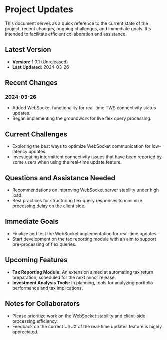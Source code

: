 # Project Updates

This document serves as a quick reference to the current state of the project, recent changes, ongoing challenges, and immediate goals. It's intended to facilitate efficient collaboration and assistance.

## Latest Version

- **Version:** 1.0.1 (Unreleased)
- **Last Updated:** 2024-03-26

## Recent Changes

### 2024-03-26

- Added WebSocket functionality for real-time TWS connectivity status updates.
- Began implementing the groundwork for live flex query processing.

## Current Challenges

- Exploring the best ways to optimize WebSocket communication for low-latency updates.
- Investigating intermittent connectivity issues that have been reported by some users when using the real-time update feature.

## Questions and Assistance Needed

- Recommendations on improving WebSocket server stability under high load.
- Best practices for structuring flex query responses to minimize processing delay on the client side.

## Immediate Goals

- Finalize and test the WebSocket implementation for real-time updates.
- Start development on the tax reporting module with an aim to support pre-processing of flex queries.

## Upcoming Features

- **Tax Reporting Module:** An extension aimed at automating tax return preparation, scheduled for the next minor release.
- **Investment Analysis Tools:** In planning, tools for analyzing portfolio performance and tax implications.

## Notes for Collaborators

- Please prioritize work on the WebSocket stability and client-side processing efficiency.
- Feedback on the current UI/UX of the real-time updates feature is highly appreciated.

